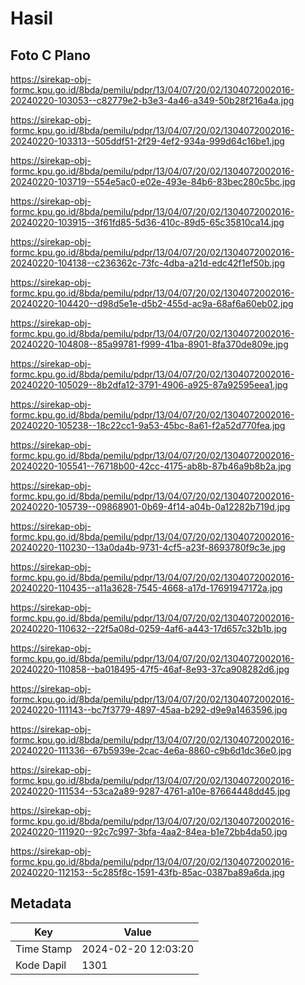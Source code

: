 # Hasil

## Foto C Plano

https://sirekap-obj-formc.kpu.go.id/8bda/pemilu/pdpr/13/04/07/20/02/1304072002016-20240220-103053--c82779e2-b3e3-4a46-a349-50b28f216a4a.jpg

https://sirekap-obj-formc.kpu.go.id/8bda/pemilu/pdpr/13/04/07/20/02/1304072002016-20240220-103313--505ddf51-2f29-4ef2-934a-999d64c16be1.jpg

https://sirekap-obj-formc.kpu.go.id/8bda/pemilu/pdpr/13/04/07/20/02/1304072002016-20240220-103719--554e5ac0-e02e-493e-84b6-83bec280c5bc.jpg

https://sirekap-obj-formc.kpu.go.id/8bda/pemilu/pdpr/13/04/07/20/02/1304072002016-20240220-103915--3f61fd85-5d36-410c-89d5-65c35810ca14.jpg

https://sirekap-obj-formc.kpu.go.id/8bda/pemilu/pdpr/13/04/07/20/02/1304072002016-20240220-104138--c236362c-73fc-4dba-a21d-edc42f1ef50b.jpg

https://sirekap-obj-formc.kpu.go.id/8bda/pemilu/pdpr/13/04/07/20/02/1304072002016-20240220-104420--d98d5e1e-d5b2-455d-ac9a-68af6a60eb02.jpg

https://sirekap-obj-formc.kpu.go.id/8bda/pemilu/pdpr/13/04/07/20/02/1304072002016-20240220-104808--85a99781-f999-41ba-8901-8fa370de809e.jpg

https://sirekap-obj-formc.kpu.go.id/8bda/pemilu/pdpr/13/04/07/20/02/1304072002016-20240220-105029--8b2dfa12-3791-4906-a925-87a92595eea1.jpg

https://sirekap-obj-formc.kpu.go.id/8bda/pemilu/pdpr/13/04/07/20/02/1304072002016-20240220-105238--18c22cc1-9a53-45bc-8a61-f2a52d770fea.jpg

https://sirekap-obj-formc.kpu.go.id/8bda/pemilu/pdpr/13/04/07/20/02/1304072002016-20240220-105541--76718b00-42cc-4175-ab8b-87b46a9b8b2a.jpg

https://sirekap-obj-formc.kpu.go.id/8bda/pemilu/pdpr/13/04/07/20/02/1304072002016-20240220-105739--09868901-0b69-4f14-a04b-0a12282b719d.jpg

https://sirekap-obj-formc.kpu.go.id/8bda/pemilu/pdpr/13/04/07/20/02/1304072002016-20240220-110230--13a0da4b-9731-4cf5-a23f-8693780f9c3e.jpg

https://sirekap-obj-formc.kpu.go.id/8bda/pemilu/pdpr/13/04/07/20/02/1304072002016-20240220-110435--a11a3628-7545-4668-a17d-17691947172a.jpg

https://sirekap-obj-formc.kpu.go.id/8bda/pemilu/pdpr/13/04/07/20/02/1304072002016-20240220-110632--22f5a08d-0259-4af6-a443-17d657c32b1b.jpg

https://sirekap-obj-formc.kpu.go.id/8bda/pemilu/pdpr/13/04/07/20/02/1304072002016-20240220-110858--ba018495-47f5-46af-8e93-37ca908282d6.jpg

https://sirekap-obj-formc.kpu.go.id/8bda/pemilu/pdpr/13/04/07/20/02/1304072002016-20240220-111143--bc7f3779-4897-45aa-b292-d9e9a1463596.jpg

https://sirekap-obj-formc.kpu.go.id/8bda/pemilu/pdpr/13/04/07/20/02/1304072002016-20240220-111336--67b5939e-2cac-4e6a-8860-c9b6d1dc36e0.jpg

https://sirekap-obj-formc.kpu.go.id/8bda/pemilu/pdpr/13/04/07/20/02/1304072002016-20240220-111534--53ca2a89-9287-4761-a10e-87664448dd45.jpg

https://sirekap-obj-formc.kpu.go.id/8bda/pemilu/pdpr/13/04/07/20/02/1304072002016-20240220-111920--92c7c997-3bfa-4aa2-84ea-b1e72bb4da50.jpg

https://sirekap-obj-formc.kpu.go.id/8bda/pemilu/pdpr/13/04/07/20/02/1304072002016-20240220-112153--5c285f8c-1591-43fb-85ac-0387ba89a6da.jpg


## Metadata

| Key        | Value               |
| ---------- | ------------------- |
| Time Stamp | 2024-02-20 12:03:20 |
| Kode Dapil | 1301                |



